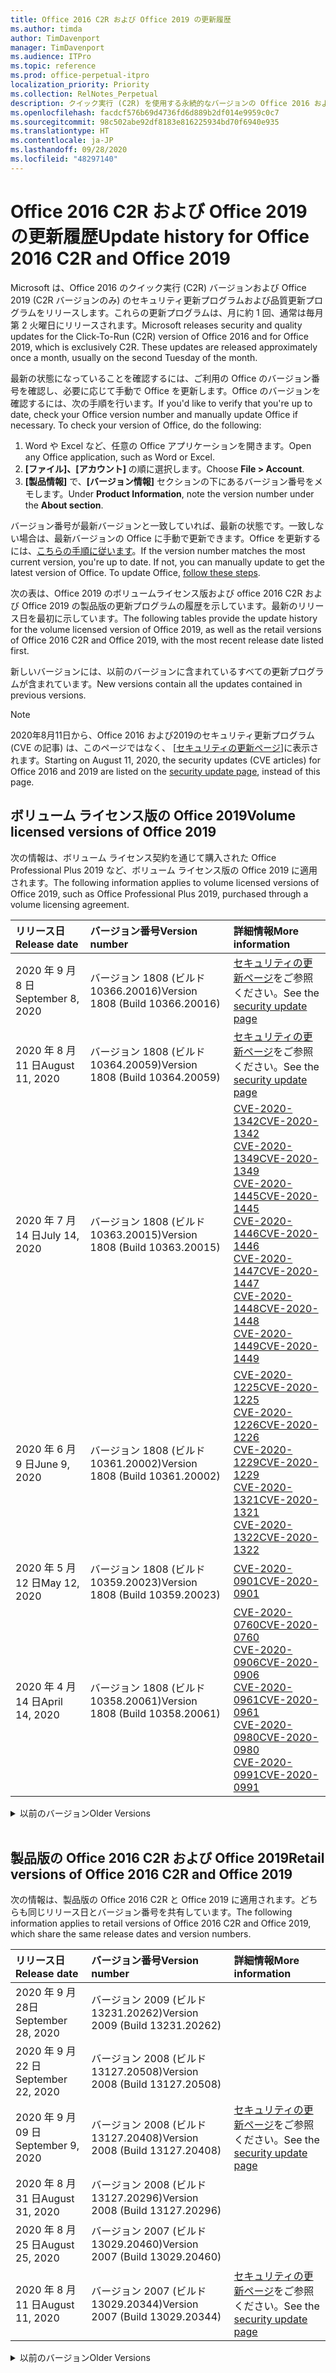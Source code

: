 ```yaml
---
title: Office 2016 C2R および Office 2019 の更新履歴
ms.author: timda
author: TimDavenport
manager: TimDavenport
ms.audience: ITPro
ms.topic: reference
ms.prod: office-perpetual-itpro
localization_priority: Priority
ms.collection: RelNotes_Perpetual
description: クイック実行 (C2R) を使用する永続的なバージョンの Office 2016 および 2019 の更新履歴を IT 技術者に提供します
ms.openlocfilehash: facdcf576b69d4736fd6d889b2df014e9959c0c7
ms.sourcegitcommit: 98c502abe92df8183e816225934bd70f6940e935
ms.translationtype: HT
ms.contentlocale: ja-JP
ms.lasthandoff: 09/28/2020
ms.locfileid: "48297140"
---
```

# <a name="update-history-for-office-2016-c2r-and-office-2019"></a><span data-ttu-id="901ed-103">Office 2016 C2R および Office 2019 の更新履歴</span><span class="sxs-lookup"><span data-stu-id="901ed-103">Update history for Office 2016 C2R and Office 2019</span></span>

<span data-ttu-id="901ed-p101">Microsoft は、Office 2016 のクイック実行 (C2R) バージョンおよび Office 2019 (C2R バージョンのみ) のセキュリティ更新プログラムおよび品質更新プログラムをリリースします。これらの更新プログラムは、月に約 1 回、通常は毎月第 2 火曜日にリリースされます。</span><span class="sxs-lookup"><span data-stu-id="901ed-p101">Microsoft releases security and quality updates for the Click-To-Run (C2R) version of Office 2016 and for Office 2019, which is exclusively C2R. These updates are released approximately once a month, usually on the second Tuesday of the month.</span></span>

<span data-ttu-id="901ed-p102">最新の状態になっていることを確認するには、ご利用の Office のバージョン番号を確認し、必要に応じて手動で Office を更新します。Office のバージョンを確認するには、次の手順を行います。</span><span class="sxs-lookup"><span data-stu-id="901ed-p102">If you'd like to verify that you're up to date, check your Office version number and manually update Office if necessary. To check your version of Office, do the following:</span></span>

  1.    <span data-ttu-id="901ed-108">Word や Excel など、任意の Office アプリケーションを開きます。</span><span class="sxs-lookup"><span data-stu-id="901ed-108">Open any Office application, such as Word or Excel.</span></span>
  2.    <span data-ttu-id="901ed-109">**[ファイル]、[アカウント]** の順に選択します。</span><span class="sxs-lookup"><span data-stu-id="901ed-109">Choose **File > Account**.</span></span>
  3.    <span data-ttu-id="901ed-110">**[製品情報]** で、**[バージョン情報]** セクションの下にあるバージョン番号をメモします。</span><span class="sxs-lookup"><span data-stu-id="901ed-110">Under **Product Information**, note the version number under the **About section**.</span></span>

<span data-ttu-id="901ed-p103">バージョン番号が最新バージョンと一致していれば、最新の状態です。一致しない場合は、最新バージョンの Office に手動で更新できます。Office を更新するには、[こちらの手順に従います](https://support.office.com/article/2ab296f3-7f03-43a2-8e50-46de917611c5)。</span><span class="sxs-lookup"><span data-stu-id="901ed-p103">If the version number matches the most current version, you're up to date. If not, you can manually update to get the latest version of Office. To update Office, [follow these steps](https://support.office.com/article/2ab296f3-7f03-43a2-8e50-46de917611c5).</span></span>


<span data-ttu-id="901ed-114">次の表は、Office 2019 のボリュームライセンス版および office 2016 C2R および Office 2019 の製品版の更新プログラムの履歴を示しています。最新のリリース日を最初に示しています。</span><span class="sxs-lookup"><span data-stu-id="901ed-114">The following tables provide the update history for the volume licensed version of Office 2019, as well as the retail versions of Office 2016 C2R and Office 2019, with the most recent release date listed first.</span></span>

<span data-ttu-id="901ed-115">新しいバージョンには、以前のバージョンに含まれているすべての更新プログラムが含まれています。</span><span class="sxs-lookup"><span data-stu-id="901ed-115">New versions contain all the updates contained in previous versions.</span></span>


 > [!NOTE]
> <span data-ttu-id="901ed-116">2020年8月11日から、Office 2016 および2019のセキュリティ更新プログラム (CVE の記事) は、このページではなく、 [[セキュリティの更新ページ](https://docs.microsoft.com/officeupdates/microsoft365-apps-security-updates)]に表示されます。</span><span class="sxs-lookup"><span data-stu-id="901ed-116">Starting on August 11, 2020, the security updates (CVE articles) for Office 2016 and 2019 are listed on the [security update page](https://docs.microsoft.com/officeupdates/microsoft365-apps-security-updates), instead of this page.</span></span> 


## <a name="volume-licensed-versions-of-office-2019"></a><span data-ttu-id="901ed-117">ボリューム ライセンス版の Office 2019</span><span class="sxs-lookup"><span data-stu-id="901ed-117">Volume licensed versions of Office 2019</span></span>
<span data-ttu-id="901ed-118">次の情報は、ボリューム ライセンス契約を通じて購入された Office Professional Plus 2019 など、ボリューム ライセンス版の Office 2019 に適用されます。</span><span class="sxs-lookup"><span data-stu-id="901ed-118">The following information applies to volume licensed versions of Office 2019, such as Office Professional Plus 2019, purchased through a volume licensing agreement.</span></span>

[//]: # (VL テーブルを削除しない 開始)


|<span data-ttu-id="901ed-120">**リリース日**</span><span class="sxs-lookup"><span data-stu-id="901ed-120">**Release date**</span></span>|<span data-ttu-id="901ed-121">**バージョン番号**</span><span class="sxs-lookup"><span data-stu-id="901ed-121">**Version number**</span></span>|<span data-ttu-id="901ed-122">**詳細情報**</span><span class="sxs-lookup"><span data-stu-id="901ed-122">**More information**</span></span>|
|:-----|:-----|:-----|
|<span data-ttu-id="901ed-123">2020 年 9 月 8 日</span><span class="sxs-lookup"><span data-stu-id="901ed-123">September 8, 2020</span></span>|<span data-ttu-id="901ed-124">バージョン 1808 (ビルド 10366.20016)</span><span class="sxs-lookup"><span data-stu-id="901ed-124">Version 1808 (Build 10366.20016)</span></span>|<span data-ttu-id="901ed-125">[セキュリティの更新ページ](https://docs.microsoft.com/officeupdates/microsoft365-apps-security-updates)をご参照ください。</span><span class="sxs-lookup"><span data-stu-id="901ed-125">See the [security update page](https://docs.microsoft.com/officeupdates/microsoft365-apps-security-updates)</span></span> |
|<span data-ttu-id="901ed-126">2020 年 8 月 11 日</span><span class="sxs-lookup"><span data-stu-id="901ed-126">August 11, 2020</span></span>|<span data-ttu-id="901ed-127">バージョン 1808 (ビルド 10364.20059)</span><span class="sxs-lookup"><span data-stu-id="901ed-127">Version 1808 (Build 10364.20059)</span></span>|<span data-ttu-id="901ed-128">[セキュリティの更新ページ](https://docs.microsoft.com/officeupdates/microsoft365-apps-security-updates)をご参照ください。</span><span class="sxs-lookup"><span data-stu-id="901ed-128">See the [security update page](https://docs.microsoft.com/officeupdates/microsoft365-apps-security-updates)</span></span> |
|<span data-ttu-id="901ed-129">2020 年 7 月 14 日</span><span class="sxs-lookup"><span data-stu-id="901ed-129">July 14, 2020</span></span>   |<span data-ttu-id="901ed-130">バージョン 1808 (ビルド 10363.20015)</span><span class="sxs-lookup"><span data-stu-id="901ed-130">Version 1808 (Build 10363.20015)</span></span>  |[<span data-ttu-id="901ed-131">CVE-2020-1342</span><span class="sxs-lookup"><span data-stu-id="901ed-131">CVE-2020-1342</span></span>](https://portal.msrc.microsoft.com/ja-JP/security-guidance/advisory/CVE-2020-1342) <br/>[<span data-ttu-id="901ed-132">CVE-2020-1349</span><span class="sxs-lookup"><span data-stu-id="901ed-132">CVE-2020-1349</span></span>](https://portal.msrc.microsoft.com/ja-JP/security-guidance/advisory/CVE-2020-1349) <br/>[<span data-ttu-id="901ed-133">CVE-2020-1445</span><span class="sxs-lookup"><span data-stu-id="901ed-133">CVE-2020-1445</span></span>](https://portal.msrc.microsoft.com/ja-JP/security-guidance/advisory/CVE-2020-1445) <br/>[<span data-ttu-id="901ed-134">CVE-2020-1446</span><span class="sxs-lookup"><span data-stu-id="901ed-134">CVE-2020-1446</span></span>](https://portal.msrc.microsoft.com/ja-JP/security-guidance/advisory/CVE-2020-1446) <br/>[<span data-ttu-id="901ed-135">CVE-2020-1447</span><span class="sxs-lookup"><span data-stu-id="901ed-135">CVE-2020-1447</span></span>](https://portal.msrc.microsoft.com/ja-JP/security-guidance/advisory/CVE-2020-1447) <br/>[<span data-ttu-id="901ed-136">CVE-2020-1448</span><span class="sxs-lookup"><span data-stu-id="901ed-136">CVE-2020-1448</span></span>](https://portal.msrc.microsoft.com/ja-JP/security-guidance/advisory/CVE-2020-1448) <br/>[<span data-ttu-id="901ed-137">CVE-2020-1449</span><span class="sxs-lookup"><span data-stu-id="901ed-137">CVE-2020-1449</span></span>](https://portal.msrc.microsoft.com/ja-JP/security-guidance/advisory/CVE-2020-1449) <br/>|
|<span data-ttu-id="901ed-138">2020 年 6 月 9 日</span><span class="sxs-lookup"><span data-stu-id="901ed-138">June 9, 2020</span></span>   |<span data-ttu-id="901ed-139">バージョン 1808 (ビルド 10361.20002)</span><span class="sxs-lookup"><span data-stu-id="901ed-139">Version 1808 (Build 10361.20002)</span></span>  |[<span data-ttu-id="901ed-140">CVE-2020-1225</span><span class="sxs-lookup"><span data-stu-id="901ed-140">CVE-2020-1225</span></span>](https://portal.msrc.microsoft.com/ja-JP/security-guidance/advisory/CVE-2020-1225) <br/> [<span data-ttu-id="901ed-141">CVE-2020-1226</span><span class="sxs-lookup"><span data-stu-id="901ed-141">CVE-2020-1226</span></span>](https://portal.msrc.microsoft.com/ja-JP/security-guidance/advisory/CVE-2020-1226) <br/>[<span data-ttu-id="901ed-142">CVE-2020-1229</span><span class="sxs-lookup"><span data-stu-id="901ed-142">CVE-2020-1229</span></span>](https://portal.msrc.microsoft.com/ja-JP/security-guidance/advisory/CVE-2020-1229) <br/>[<span data-ttu-id="901ed-143">CVE-2020-1321</span><span class="sxs-lookup"><span data-stu-id="901ed-143">CVE-2020-1321</span></span>](https://portal.msrc.microsoft.com/ja-JP/security-guidance/advisory/CVE-2020-1321) <br/>[<span data-ttu-id="901ed-144">CVE-2020-1322</span><span class="sxs-lookup"><span data-stu-id="901ed-144">CVE-2020-1322</span></span>](https://portal.msrc.microsoft.com/ja-JP/security-guidance/advisory/CVE-2020-1322) <br/>|
|<span data-ttu-id="901ed-145">2020 年 5 月 12 日</span><span class="sxs-lookup"><span data-stu-id="901ed-145">May 12, 2020</span></span>   |<span data-ttu-id="901ed-146">バージョン 1808 (ビルド 10359.20023)</span><span class="sxs-lookup"><span data-stu-id="901ed-146">Version 1808 (Build 10359.20023)</span></span>  |[<span data-ttu-id="901ed-147">CVE-2020-0901</span><span class="sxs-lookup"><span data-stu-id="901ed-147">CVE-2020-0901</span></span>](https://portal.msrc.microsoft.com/ja-JP/security-guidance/advisory/CVE-2020-0901) <br/> |
|<span data-ttu-id="901ed-148">2020 年 4 月 14 日</span><span class="sxs-lookup"><span data-stu-id="901ed-148">April 14, 2020</span></span>   |<span data-ttu-id="901ed-149">バージョン 1808 (ビルド 10358.20061)</span><span class="sxs-lookup"><span data-stu-id="901ed-149">Version 1808 (Build 10358.20061)</span></span>  |[<span data-ttu-id="901ed-150">CVE-2020-0760</span><span class="sxs-lookup"><span data-stu-id="901ed-150">CVE-2020-0760</span></span>](https://portal.msrc.microsoft.com/ja-JP/security-guidance/advisory/CVE-2020-0760) <br/> [<span data-ttu-id="901ed-151">CVE-2020-0906</span><span class="sxs-lookup"><span data-stu-id="901ed-151">CVE-2020-0906</span></span>](https://portal.msrc.microsoft.com/ja-JP/security-guidance/advisory/CVE-2020-0906) <br/> [<span data-ttu-id="901ed-152">CVE-2020-0961</span><span class="sxs-lookup"><span data-stu-id="901ed-152">CVE-2020-0961</span></span>](https://portal.msrc.microsoft.com/ja-JP/security-guidance/advisory/CVE-2020-0961) <br/> [<span data-ttu-id="901ed-153">CVE-2020-0980</span><span class="sxs-lookup"><span data-stu-id="901ed-153">CVE-2020-0980</span></span>](https://portal.msrc.microsoft.com/ja-JP/security-guidance/advisory/CVE-2020-0980) <br/>[<span data-ttu-id="901ed-154">CVE-2020-0991</span><span class="sxs-lookup"><span data-stu-id="901ed-154">CVE-2020-0991</span></span>](https://portal.msrc.microsoft.com/ja-JP/security-guidance/advisory/CVE-2020-0991) <br/> |


[//]: # (VL テーブルを削除しない 終了)

<details>
<summary><span data-ttu-id="901ed-156">以前のバージョン</span><span class="sxs-lookup"><span data-stu-id="901ed-156">Older Versions</span></span></summary>
 

[//]: # (古い VL テーブルを削除しない 開始)


|<span data-ttu-id="901ed-158">**リリース日**</span><span class="sxs-lookup"><span data-stu-id="901ed-158">**Release date**</span></span>|<span data-ttu-id="901ed-159">**バージョン番号**</span><span class="sxs-lookup"><span data-stu-id="901ed-159">**Version number**</span></span>|<span data-ttu-id="901ed-160">**詳細情報**</span><span class="sxs-lookup"><span data-stu-id="901ed-160">**More information**</span></span>|
|:-----|:-----|:-----|
|<span data-ttu-id="901ed-161">2020 年 3 月 10 日</span><span class="sxs-lookup"><span data-stu-id="901ed-161">March 10, 2020</span></span>   |<span data-ttu-id="901ed-162">バージョン 1808 (ビルド 10357.20081)</span><span class="sxs-lookup"><span data-stu-id="901ed-162">Version 1808 (Build 10357.20081)</span></span>  |[<span data-ttu-id="901ed-163">CVE-2020-0850</span><span class="sxs-lookup"><span data-stu-id="901ed-163">CVE-2020-0850</span></span>](https://portal.msrc.microsoft.com/ja-JP/security-guidance/advisory/CVE-2020-0850) <br/> [<span data-ttu-id="901ed-164">CVE-2020-0852</span><span class="sxs-lookup"><span data-stu-id="901ed-164">CVE-2020-0852</span></span>](https://portal.msrc.microsoft.com/ja-JP/security-guidance/advisory/CVE-2020-0852) <br/> [<span data-ttu-id="901ed-165">CVE-2020-0892</span><span class="sxs-lookup"><span data-stu-id="901ed-165">CVE-2020-0892</span></span>](https://portal.msrc.microsoft.com/ja-JP/security-guidance/advisory/CVE-2020-0892) <br/>  |
|<span data-ttu-id="901ed-166">2020 年 2 月 11 日</span><span class="sxs-lookup"><span data-stu-id="901ed-166">February 11, 2020</span></span>   |<span data-ttu-id="901ed-167">バージョン 1808 (ビルド 10356.20006)</span><span class="sxs-lookup"><span data-stu-id="901ed-167">Version 1808 (Build 10356.20006)</span></span>  |[<span data-ttu-id="901ed-168">CVE-2020-0696</span><span class="sxs-lookup"><span data-stu-id="901ed-168">CVE-2020-0696</span></span>](https://portal.msrc.microsoft.com/ja-JP/security-guidance/advisory/CVE-2020-0696) <br/> [<span data-ttu-id="901ed-169">CVE-2020-0759</span><span class="sxs-lookup"><span data-stu-id="901ed-169">CVE-2020-0759</span></span>](https://portal.msrc.microsoft.com/ja-JP/security-guidance/advisory/CVE-2020-0759) <br/>  |


[//]: # (古い VL テーブルを削除しない 終了)

</details>


<br/>

## <a name="retail-versions-of-office-2016-c2r-and-office-2019"></a><span data-ttu-id="901ed-171">製品版の Office 2016 C2R および Office 2019</span><span class="sxs-lookup"><span data-stu-id="901ed-171">Retail versions of Office 2016 C2R and Office 2019</span></span>
<span data-ttu-id="901ed-172">次の情報は、製品版の Office 2016 C2R と Office 2019 に適用されます。どちらも同じリリース日とバージョン番号を共有しています。</span><span class="sxs-lookup"><span data-stu-id="901ed-172">The following information applies to retail versions of Office 2016 C2R and Office 2019, which share the same release dates and version numbers.</span></span>

[//]: # (リテール テーブルを削除しない 開始)


|<span data-ttu-id="901ed-174">**リリース日**</span><span class="sxs-lookup"><span data-stu-id="901ed-174">**Release date**</span></span>|<span data-ttu-id="901ed-175">**バージョン番号**</span><span class="sxs-lookup"><span data-stu-id="901ed-175">**Version number**</span></span>|<span data-ttu-id="901ed-176">**詳細情報**</span><span class="sxs-lookup"><span data-stu-id="901ed-176">**More information**</span></span>|
|:-----|:-----|:-----|
|<span data-ttu-id="901ed-177">2020 年 9 月 28日</span><span class="sxs-lookup"><span data-stu-id="901ed-177">September 28, 2020</span></span>|<span data-ttu-id="901ed-178">バージョン 2009 (ビルド 13231.20262)</span><span class="sxs-lookup"><span data-stu-id="901ed-178">Version 2009 (Build 13231.20262)</span></span>| |
|<span data-ttu-id="901ed-179">2020 年 9 月 22 日</span><span class="sxs-lookup"><span data-stu-id="901ed-179">September 22, 2020</span></span>|<span data-ttu-id="901ed-180">バージョン 2008 (ビルド 13127.20508)</span><span class="sxs-lookup"><span data-stu-id="901ed-180">Version 2008 (Build 13127.20508)</span></span>| |
|<span data-ttu-id="901ed-181">2020 年 9 月 09 日</span><span class="sxs-lookup"><span data-stu-id="901ed-181">September 9, 2020</span></span>|<span data-ttu-id="901ed-182">バージョン 2008 (ビルド13127.20408)</span><span class="sxs-lookup"><span data-stu-id="901ed-182">Version 2008 (Build 13127.20408)</span></span>|<span data-ttu-id="901ed-183">[セキュリティの更新ページ](https://docs.microsoft.com/officeupdates/microsoft365-apps-security-updates)をご参照ください。</span><span class="sxs-lookup"><span data-stu-id="901ed-183">See the [security update page](https://docs.microsoft.com/officeupdates/microsoft365-apps-security-updates)</span></span> |
|<span data-ttu-id="901ed-184">2020 年 8 月 31 日</span><span class="sxs-lookup"><span data-stu-id="901ed-184">August 31, 2020</span></span>|<span data-ttu-id="901ed-185">バージョン 2008 (ビルド 13127.20296)</span><span class="sxs-lookup"><span data-stu-id="901ed-185">Version 2008 (Build 13127.20296)</span></span>| |
|<span data-ttu-id="901ed-186">2020 年 8 月 25 日</span><span class="sxs-lookup"><span data-stu-id="901ed-186">August 25, 2020</span></span>|<span data-ttu-id="901ed-187">バージョン 2007 (ビルド 13029.20460)</span><span class="sxs-lookup"><span data-stu-id="901ed-187">Version 2007 (Build 13029.20460)</span></span>| |
|<span data-ttu-id="901ed-188">2020 年 8 月 11 日</span><span class="sxs-lookup"><span data-stu-id="901ed-188">August 11, 2020</span></span>|<span data-ttu-id="901ed-189">バージョン 2007 (ビルド 13029.20344)</span><span class="sxs-lookup"><span data-stu-id="901ed-189">Version 2007 (Build 13029.20344)</span></span>|<span data-ttu-id="901ed-190">[セキュリティの更新ページ](https://docs.microsoft.com/officeupdates/microsoft365-apps-security-updates)をご参照ください。</span><span class="sxs-lookup"><span data-stu-id="901ed-190">See the [security update page](https://docs.microsoft.com/officeupdates/microsoft365-apps-security-updates)</span></span> |


[//]: # (リテール テーブルを削除しない 終了)

<details>
<summary><span data-ttu-id="901ed-192">以前のバージョン</span><span class="sxs-lookup"><span data-stu-id="901ed-192">Older Versions</span></span></summary>
 

[//]: # (古いリテール テーブルを削除しない 開始)


|<span data-ttu-id="901ed-194">**リリース日**</span><span class="sxs-lookup"><span data-stu-id="901ed-194">**Release date**</span></span>|<span data-ttu-id="901ed-195">**バージョン番号**</span><span class="sxs-lookup"><span data-stu-id="901ed-195">**Version number**</span></span>|<span data-ttu-id="901ed-196">**詳細情報**</span><span class="sxs-lookup"><span data-stu-id="901ed-196">**More information**</span></span>|
|:-----|:-----|:-----|
|<span data-ttu-id="901ed-197">2020 年 7 月 30 日</span><span class="sxs-lookup"><span data-stu-id="901ed-197">July 30, 2020</span></span>|<span data-ttu-id="901ed-198">バージョン 2007 (ビルド 13029.20308)</span><span class="sxs-lookup"><span data-stu-id="901ed-198">Version 2007 (Build 13029.20308)</span></span>  |<span data-ttu-id="901ed-199">さまざまなバグとパフォーマンスの修正。</span><span class="sxs-lookup"><span data-stu-id="901ed-199">Various bug and performance fixes.</span></span>  <br/>  |
|<span data-ttu-id="901ed-200">2020 年 7 月 28 日</span><span class="sxs-lookup"><span data-stu-id="901ed-200">July 28, 2020</span></span>|<span data-ttu-id="901ed-201">バージョン 2006 (ビルド 13001.20498)</span><span class="sxs-lookup"><span data-stu-id="901ed-201">Version 2006 (Build 13001.20498)</span></span>  |<span data-ttu-id="901ed-202">さまざまなバグとパフォーマンスの修正。</span><span class="sxs-lookup"><span data-stu-id="901ed-202">Various bug and performance fixes.</span></span>  <br/>  |
|<span data-ttu-id="901ed-203">2020 年 7 月 14 日</span><span class="sxs-lookup"><span data-stu-id="901ed-203">July 14, 2020</span></span>|<span data-ttu-id="901ed-204">バージョン 2006 (ビルド 13001.20384)</span><span class="sxs-lookup"><span data-stu-id="901ed-204">Version 2006 (Build 13001.20384)</span></span>  |[<span data-ttu-id="901ed-205">CVE-2020-1342</span><span class="sxs-lookup"><span data-stu-id="901ed-205">CVE-2020-1342</span></span>](https://portal.msrc.microsoft.com/ja-JP/security-guidance/advisory/CVE-2020-1342) <br/>[<span data-ttu-id="901ed-206">CVE-2020-1349</span><span class="sxs-lookup"><span data-stu-id="901ed-206">CVE-2020-1349</span></span>](https://portal.msrc.microsoft.com/ja-JP/security-guidance/advisory/CVE-2020-1349) <br/>[<span data-ttu-id="901ed-207">CVE-2020-1445</span><span class="sxs-lookup"><span data-stu-id="901ed-207">CVE-2020-1445</span></span>](https://portal.msrc.microsoft.com/ja-JP/security-guidance/advisory/CVE-2020-1445) <br/>[<span data-ttu-id="901ed-208">CVE-2020-1446</span><span class="sxs-lookup"><span data-stu-id="901ed-208">CVE-2020-1446</span></span>](https://portal.msrc.microsoft.com/ja-JP/security-guidance/advisory/CVE-2020-1446) <br/>[<span data-ttu-id="901ed-209">CVE-2020-1447</span><span class="sxs-lookup"><span data-stu-id="901ed-209">CVE-2020-1447</span></span>](https://portal.msrc.microsoft.com/ja-JP/security-guidance/advisory/CVE-2020-1447) <br/>[<span data-ttu-id="901ed-210">CVE-2020-1449</span><span class="sxs-lookup"><span data-stu-id="901ed-210">CVE-2020-1449</span></span>](https://portal.msrc.microsoft.com/ja-JP/security-guidance/advisory/CVE-2020-1449) <br/>[<span data-ttu-id="901ed-211">CVE-2020-1458</span><span class="sxs-lookup"><span data-stu-id="901ed-211">CVE-2020-1458</span></span>](https://portal.msrc.microsoft.com/ja-JP/security-guidance/advisory/CVE-2020-1458) <br/>|
|<span data-ttu-id="901ed-212">2020 年 6 月 30 日</span><span class="sxs-lookup"><span data-stu-id="901ed-212">June 30, 2020</span></span>|<span data-ttu-id="901ed-213">バージョン 2006 (ビルド 13001.20266)</span><span class="sxs-lookup"><span data-stu-id="901ed-213">Version 2006 (Build 13001.20266)</span></span>  |<span data-ttu-id="901ed-214">さまざまなバグとパフォーマンスの修正。</span><span class="sxs-lookup"><span data-stu-id="901ed-214">Various bug and performance fixes.</span></span>  <br/>  |
|<span data-ttu-id="901ed-215">2020 年 6 月 24 日</span><span class="sxs-lookup"><span data-stu-id="901ed-215">June 24, 2020</span></span>|<span data-ttu-id="901ed-216">バージョン 2005 (ビルド 12827.20470)</span><span class="sxs-lookup"><span data-stu-id="901ed-216">Version 2005 (Build 12827.20470)</span></span>  |<span data-ttu-id="901ed-217">さまざまなバグとパフォーマンスの修正。</span><span class="sxs-lookup"><span data-stu-id="901ed-217">Various bug and performance fixes.</span></span>  <br/>  |
|<span data-ttu-id="901ed-218">2020 年 6 月 9 日</span><span class="sxs-lookup"><span data-stu-id="901ed-218">June 9, 2020</span></span>|<span data-ttu-id="901ed-219">バージョン 2005 (ビルド 12827.20336)</span><span class="sxs-lookup"><span data-stu-id="901ed-219">Version 2005 (Build 12827.20336)</span></span>  |[<span data-ttu-id="901ed-220">CVE-2020-1225</span><span class="sxs-lookup"><span data-stu-id="901ed-220">CVE-2020-1225</span></span>](https://portal.msrc.microsoft.com/ja-JP/security-guidance/advisory/CVE-2020-1225)  <br/> [<span data-ttu-id="901ed-221">CVE-2020-1226</span><span class="sxs-lookup"><span data-stu-id="901ed-221">CVE-2020-1226</span></span>](https://portal.msrc.microsoft.com/ja-JP/security-guidance/advisory/CVE-2020-1226)  <br/> [<span data-ttu-id="901ed-222">CVE-2020-1229</span><span class="sxs-lookup"><span data-stu-id="901ed-222">CVE-2020-1229</span></span>](https://portal.msrc.microsoft.com/ja-JP/security-guidance/advisory/CVE-2020-1229)  <br/> [<span data-ttu-id="901ed-223">CVE-2020-1321</span><span class="sxs-lookup"><span data-stu-id="901ed-223">CVE-2020-1321</span></span>](https://portal.msrc.microsoft.com/ja-JP/security-guidance/advisory/CVE-2020-1321)  <br/> [<span data-ttu-id="901ed-224">CVE-2020-1322</span><span class="sxs-lookup"><span data-stu-id="901ed-224">CVE-2020-1322</span></span>](https://portal.msrc.microsoft.com/ja-JP/security-guidance/advisory/CVE-2020-1322)  <br/>|
|<span data-ttu-id="901ed-225">2020 年 6 月 2 日</span><span class="sxs-lookup"><span data-stu-id="901ed-225">June 2, 2020</span></span>|<span data-ttu-id="901ed-226">バージョン 2005 (ビルド 12827.20268)</span><span class="sxs-lookup"><span data-stu-id="901ed-226">Version 2005 (Build 12827.20268)</span></span>  |<span data-ttu-id="901ed-227">さまざまなバグとパフォーマンスの修正。</span><span class="sxs-lookup"><span data-stu-id="901ed-227">Various bug and performance fixes.</span></span>  <br/>  |
|<span data-ttu-id="901ed-228">2020 年 5 月21日</span><span class="sxs-lookup"><span data-stu-id="901ed-228">May 21, 2020</span></span>|<span data-ttu-id="901ed-229">バージョン 2004 (ビルド12730.20352)</span><span class="sxs-lookup"><span data-stu-id="901ed-229">Version 2004 (Build 12730.20352)</span></span>  |<span data-ttu-id="901ed-230">さまざまなバグとパフォーマンスの修正。</span><span class="sxs-lookup"><span data-stu-id="901ed-230">Various bug and performance fixes.</span></span>  <br/>  |
|<span data-ttu-id="901ed-231">2020 年 5 月 12 日</span><span class="sxs-lookup"><span data-stu-id="901ed-231">May 12, 2020</span></span>|<span data-ttu-id="901ed-232">バージョン 2004 (ビルド 12730.20270)</span><span class="sxs-lookup"><span data-stu-id="901ed-232">Version 2004 (Build 12730.20270)</span></span>  |[<span data-ttu-id="901ed-233">CVE-2020-0901</span><span class="sxs-lookup"><span data-stu-id="901ed-233">CVE-2020-0901</span></span>](https://portal.msrc.microsoft.com/ja-JP/security-guidance/advisory/CVE-2020-0901)  <br/>  |
|<span data-ttu-id="901ed-234">2020 年 5 月 4 日</span><span class="sxs-lookup"><span data-stu-id="901ed-234">May 4, 2020</span></span>|<span data-ttu-id="901ed-235">バージョン 2004 (ビルド 12730.20250)</span><span class="sxs-lookup"><span data-stu-id="901ed-235">Version 2004 (Build 12730.20250)</span></span>  |[<span data-ttu-id="901ed-236">リンク</span><span class="sxs-lookup"><span data-stu-id="901ed-236">Link</span></span>](https://support.microsoft.com/office/excel-word-powerpoint-file-becomes-corrupt-when-opening-a-file-that-contains-a-vba-project-or-after-enabling-a-macro-in-an-open-file-ad6ee6ca-db23-4614-a403-282821eb99f6?ui=en-us&rs=en-us&ad=us)<br/>  |
|<span data-ttu-id="901ed-237">2020 年 4 月 29 日</span><span class="sxs-lookup"><span data-stu-id="901ed-237">April 29, 2020</span></span>|<span data-ttu-id="901ed-238">バージョン 2004 (ビルド 12730.20236)</span><span class="sxs-lookup"><span data-stu-id="901ed-238">Version 2004 (Build 12730.20236)</span></span>  |<span data-ttu-id="901ed-239">さまざまなバグとパフォーマンスの修正。</span><span class="sxs-lookup"><span data-stu-id="901ed-239">Various bug and performance fixes.</span></span> <br/>  |
|<span data-ttu-id="901ed-240">2020 年 4 月 15 日</span><span class="sxs-lookup"><span data-stu-id="901ed-240">April 15, 2020</span></span>|<span data-ttu-id="901ed-241">バージョン 2003 (ビルド 12624.20466)</span><span class="sxs-lookup"><span data-stu-id="901ed-241">Version 2003 (Build 12624.20466)</span></span>  |<span data-ttu-id="901ed-242">さまざまなバグとパフォーマンスの修正。</span><span class="sxs-lookup"><span data-stu-id="901ed-242">Various bug and performance fixes.</span></span> <br/>  |
|<span data-ttu-id="901ed-243">2020 年 4 月 14 日</span><span class="sxs-lookup"><span data-stu-id="901ed-243">April 14, 2020</span></span>|<span data-ttu-id="901ed-244">バージョン 2003 (ビルド 12624.20442)</span><span class="sxs-lookup"><span data-stu-id="901ed-244">Version 2003 (Build 12624.20442)</span></span>  |[<span data-ttu-id="901ed-245">CVE-2020-0760</span><span class="sxs-lookup"><span data-stu-id="901ed-245">CVE-2020-0760</span></span>](https://portal.msrc.microsoft.com/ja-JP/security-guidance/advisory/CVE-2020-0760) <br/> [<span data-ttu-id="901ed-246">CVE-2020-0906</span><span class="sxs-lookup"><span data-stu-id="901ed-246">CVE-2020-0906</span></span>](https://portal.msrc.microsoft.com/ja-JP/security-guidance/advisory/CVE-2020-0906) <br/> [<span data-ttu-id="901ed-247">CVE-2020-0961</span><span class="sxs-lookup"><span data-stu-id="901ed-247">CVE-2020-0961</span></span>](https://portal.msrc.microsoft.com/ja-JP/security-guidance/advisory/CVE-2020-0961) <br/> [<span data-ttu-id="901ed-248">CVE-2020-0979</span><span class="sxs-lookup"><span data-stu-id="901ed-248">CVE-2020-0979</span></span>](https://portal.msrc.microsoft.com/ja-JP/security-guidance/advisory/CVE-2020-0979) <br/> [<span data-ttu-id="901ed-249">CVE-2020-0980</span><span class="sxs-lookup"><span data-stu-id="901ed-249">CVE-2020-0980</span></span>](https://portal.msrc.microsoft.com/ja-JP/security-guidance/advisory/CVE-2020-0980) <br/>[<span data-ttu-id="901ed-250">CVE-2020-0991</span><span class="sxs-lookup"><span data-stu-id="901ed-250">CVE-2020-0991</span></span>](https://portal.msrc.microsoft.com/ja-JP/security-guidance/advisory/CVE-2020-0991) <br/> |
|<span data-ttu-id="901ed-251">2020 年 3 月 31 日</span><span class="sxs-lookup"><span data-stu-id="901ed-251">March 31, 2020</span></span>|<span data-ttu-id="901ed-252">バージョン 2003 (ビルド 12624.20382)</span><span class="sxs-lookup"><span data-stu-id="901ed-252">Version 2003 (Build 12624.20382)</span></span>  |<span data-ttu-id="901ed-253">さまざまなバグとパフォーマンスの修正。</span><span class="sxs-lookup"><span data-stu-id="901ed-253">Various bug and performance fixes.</span></span> <br/>  |
|<span data-ttu-id="901ed-254">2020 年 3 月 25 日</span><span class="sxs-lookup"><span data-stu-id="901ed-254">March 25, 2020</span></span>|<span data-ttu-id="901ed-255">バージョン 2003 (ビルド 12624.20320)</span><span class="sxs-lookup"><span data-stu-id="901ed-255">Version 2003 (Build 12624.20320)</span></span>  |<span data-ttu-id="901ed-256">さまざまなバグとパフォーマンスの修正。</span><span class="sxs-lookup"><span data-stu-id="901ed-256">Various bug and performance fixes.</span></span> <br/>  |
|<span data-ttu-id="901ed-257">2020 年 3 月 10 日</span><span class="sxs-lookup"><span data-stu-id="901ed-257">March 10, 2020</span></span>|<span data-ttu-id="901ed-258">バージョン 2002 (ビルド 12527.20278)</span><span class="sxs-lookup"><span data-stu-id="901ed-258">Version 2002 (Build 12527.20278)</span></span>  |[<span data-ttu-id="901ed-259">CVE-2020-0850</span><span class="sxs-lookup"><span data-stu-id="901ed-259">CVE-2020-0850</span></span>](https://portal.msrc.microsoft.com/ja-JP/security-guidance/advisory/CVE-2020-0850) <br/> [<span data-ttu-id="901ed-260">CVE-2020-0851</span><span class="sxs-lookup"><span data-stu-id="901ed-260">CVE-2020-0851</span></span>](https://portal.msrc.microsoft.com/ja-JP/security-guidance/advisory/CVE-2020-0851) <br/> [<span data-ttu-id="901ed-261">CVE-2020-0855</span><span class="sxs-lookup"><span data-stu-id="901ed-261">CVE-2020-0855</span></span>](https://portal.msrc.microsoft.com/ja-JP/security-guidance/advisory/CVE-2020-0855) <br/> [<span data-ttu-id="901ed-262">CVE-2020-0892</span><span class="sxs-lookup"><span data-stu-id="901ed-262">CVE-2020-0892</span></span>](https://portal.msrc.microsoft.com/ja-JP/security-guidance/advisory/CVE-2020-0892) <br/>  |
|<span data-ttu-id="901ed-263">2020 年 3 月 1 日</span><span class="sxs-lookup"><span data-stu-id="901ed-263">March 1, 2020</span></span>   |<span data-ttu-id="901ed-264">バージョン 2002 (ビルド 12527.20242)</span><span class="sxs-lookup"><span data-stu-id="901ed-264">Version 2002 (Build 12527.20242)</span></span>  |<span data-ttu-id="901ed-265">サードパーティ製アプリケーションが Outlook からメールを送信できない原因となった問題に対処します。</span><span class="sxs-lookup"><span data-stu-id="901ed-265">Addresses an issue that caused third party applications to be unable to send email from Outlook.</span></span> <br/>  |


[//]: # (古いリテール テーブルを削除しない 終了)


</details>






